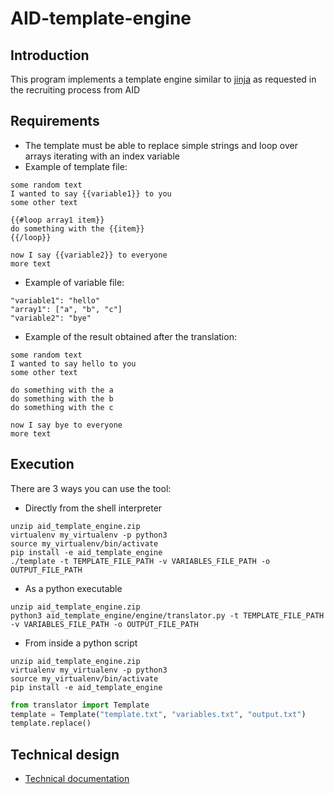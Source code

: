 # AID-template-engine

## Introduction
This program implements a template engine similar to [jinja](https://jinja.palletsprojects.com/en/2.10.x/) as requested
in the recruiting process from AID

## Requirements
- The template must be able to replace simple strings and loop over arrays iterating with an index variable
- Example of template file:
```
some random text
I wanted to say {{variable1}} to you
some other text

{{#loop array1 item}}
do something with the {{item}}
{{/loop}}

now I say {{variable2}} to everyone
more text
```
- Example of variable file:
```
"variable1": "hello"
"array1": ["a", "b", "c"]
"variable2": "bye"
```
- Example of the result obtained after the translation:
```
some random text
I wanted to say hello to you
some other text

do something with the a
do something with the b
do something with the c

now I say bye to everyone
more text
```

## Execution
There are 3 ways you can use the tool:
- Directly from the shell interpreter
```shell script
unzip aid_template_engine.zip
virtualenv my_virtualenv -p python3
source my_virtualenv/bin/activate
pip install -e aid_template_engine
./template -t TEMPLATE_FILE_PATH -v VARIABLES_FILE_PATH -o OUTPUT_FILE_PATH
```

- As a python executable
```shell script
unzip aid_template_engine.zip
python3 aid_template_engine/engine/translator.py -t TEMPLATE_FILE_PATH -v VARIABLES_FILE_PATH -o OUTPUT_FILE_PATH
```

- From inside a python script
```shell script
unzip aid_template_engine.zip
virtualenv my_virtualenv -p python3
source my_virtualenv/bin/activate
pip install -e aid_template_engine
```

```python
from translator import Template
template = Template("template.txt", "variables.txt", "output.txt")
template.replace()
```

## Technical design
- [Technical documentation](docs/Technical_Design.md)
